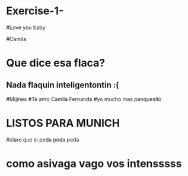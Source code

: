 # Exercise-1-

#Love you baby

#Camila

# Que dice esa flaca?

## Nada flaquin inteligentontin :(
#Mijines
#Te amo Camila Fernanda
#yo mucho mas panquesito 
# LISTOS PARA MUNICH
#claro que si peda peda peda 
# como asivaga vago vos intensssss